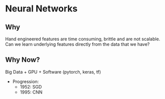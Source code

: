 # Neural Networks

## Why
Hand engineered features are time consuming, brittle and are not scalable.
Can we learn underlying features directly from the data that we have?

## Why Now?
Big Data + GPU + Software (pytorch, keras, tf)
* Progression:
    - 1952: SGD
    - 1995: CNN

    